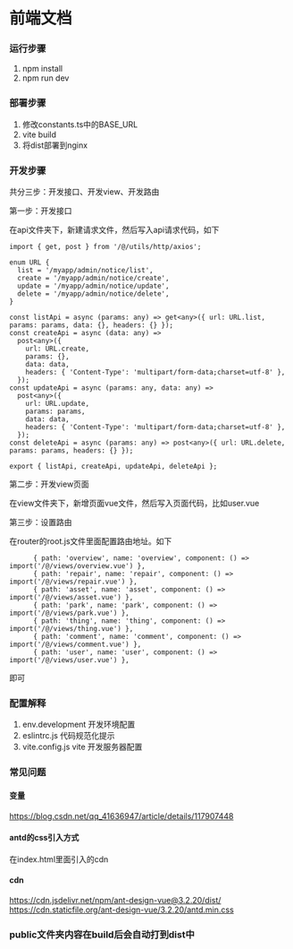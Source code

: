 # 前端文档


### 运行步骤

1. npm install
2. npm run dev

### 部署步骤

1. 修改constants.ts中的BASE_URL
2. vite build
3. 将dist部署到nginx

### 开发步骤

共分三步：开发接口、开发view、开发路由

第一步：开发接口

在api文件夹下，新建请求文件，然后写入api请求代码，如下

```
import { get, post } from '/@/utils/http/axios';

enum URL {
  list = '/myapp/admin/notice/list',
  create = '/myapp/admin/notice/create',
  update = '/myapp/admin/notice/update',
  delete = '/myapp/admin/notice/delete',
}

const listApi = async (params: any) => get<any>({ url: URL.list, params: params, data: {}, headers: {} });
const createApi = async (data: any) =>
  post<any>({
    url: URL.create,
    params: {},
    data: data,
    headers: { 'Content-Type': 'multipart/form-data;charset=utf-8' },
  });
const updateApi = async (params: any, data: any) =>
  post<any>({
    url: URL.update,
    params: params,
    data: data,
    headers: { 'Content-Type': 'multipart/form-data;charset=utf-8' },
  });
const deleteApi = async (params: any) => post<any>({ url: URL.delete, params: params, headers: {} });

export { listApi, createApi, updateApi, deleteApi };

```

第二步：开发view页面

在view文件夹下，新增页面vue文件，然后写入页面代码，比如user.vue

第三步：设置路由

在router的root.js文件里面配置路由地址。如下

```
      { path: 'overview', name: 'overview', component: () => import('/@/views/overview.vue') },
      { path: 'repair', name: 'repair', component: () => import('/@/views/repair.vue') },
      { path: 'asset', name: 'asset', component: () => import('/@/views/asset.vue') },
      { path: 'park', name: 'park', component: () => import('/@/views/park.vue') },
      { path: 'thing', name: 'thing', component: () => import('/@/views/thing.vue') },
      { path: 'comment', name: 'comment', component: () => import('/@/views/comment.vue') },
      { path: 'user', name: 'user', component: () => import('/@/views/user.vue') },
```

即可

### 配置解释

1. env.development 开发环境配置
2. eslintrc.js 代码规范化提示
3. vite.config.js vite 开发服务器配置

### 常见问题

#### 变量
https://blog.csdn.net/qq_41636947/article/details/117907448

#### antd的css引入方式
在index.html里面引入的cdn

#### cdn
https://cdn.jsdelivr.net/npm/ant-design-vue@3.2.20/dist/
https://cdn.staticfile.org/ant-design-vue/3.2.20/antd.min.css

### public文件夹内容在build后会自动打到dist中
